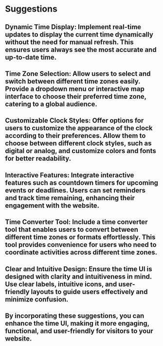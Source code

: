 # Suggestions

## Dynamic Time Display: Implement real-time updates to display the current time dynamically without the need for manual refresh. This ensures users always see the most accurate and up-to-date time.

## Time Zone Selection: Allow users to select and switch between different time zones easily. Provide a dropdown menu or interactive map interface to choose their preferred time zone, catering to a global audience.

## Customizable Clock Styles: Offer options for users to customize the appearance of the clock according to their preferences. Allow them to choose between different clock styles, such as digital or analog, and customize colors and fonts for better readability.

## Interactive Features: Integrate interactive features such as countdown timers for upcoming events or deadlines. Users can set reminders and track time remaining, enhancing their engagement with the website.

## Time Converter Tool: Include a time converter tool that enables users to convert between different time zones or formats effortlessly. This tool provides convenience for users who need to coordinate activities across different time zones.

## Clear and Intuitive Design: Ensure the time UI is designed with clarity and intuitiveness in mind. Use clear labels, intuitive icons, and user-friendly layouts to guide users effectively and minimize confusion.

## By incorporating these suggestions, you can enhance the time UI, making it more engaging, functional, and user-friendly for visitors to your website.
